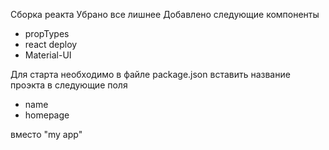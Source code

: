 Сборка реакта
Убрано все лишнее
Добавлено следующие компоненты

- propTypes
- react deploy
- Material-UI

Для старта необходимо в файле package.json
вставить название проэкта в следующие поля

- name
- homepage

вместо "my app"
